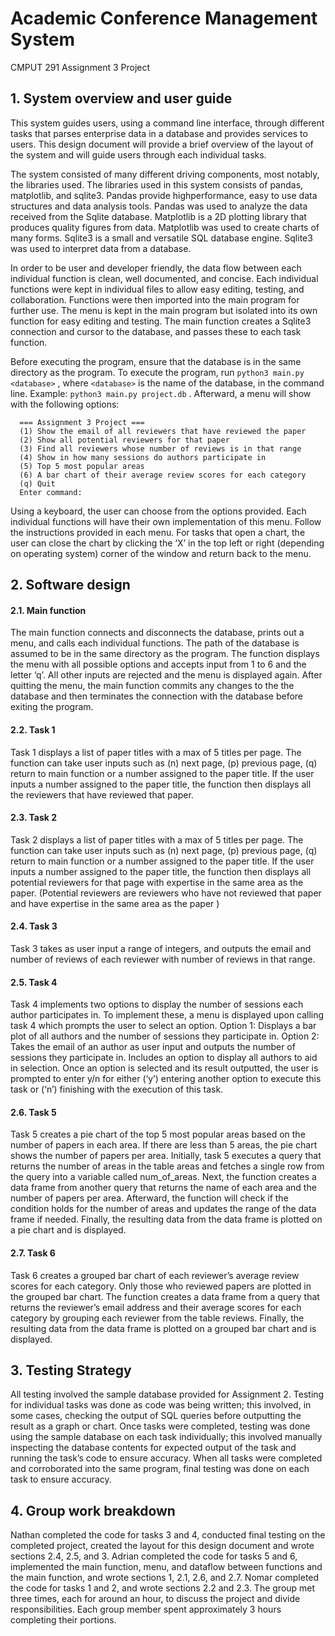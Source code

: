 # Academic Conference Management System
CMPUT 291 Assignment 3 Project

## 1. System overview and user guide
This system guides users, using a command line interface, through different tasks that parses
enterprise data in a database and provides services to users. This design document will provide
a brief overview of the layout of the system and will guide users through each individual tasks.
  
The system consisted of many different driving components, most notably, the libraries used.
The libraries used in this system consists of pandas, matplotlib, and sqlite3. Pandas provide
highperformance, easy to use data structures and data analysis tools. Pandas was used to
analyze the data received from the Sqlite database. Matplotlib is a 2D plotting library that
produces quality figures from data. Matplotlib was used to create charts of many forms. Sqlite3
is a small and versatile SQL database engine. Sqlite3 was used to interpret data from a
database.

In order to be user and developer friendly, the data flow between each individual function is
clean, well documented, and concise. Each individual functions were kept in individual files to
allow easy editing, testing, and collaboration. Functions were then imported into the main
program for further use. The menu is kept in the main program but isolated into its own function
for easy editing and testing. The main function creates a Sqlite3 connection and cursor to the
database, and passes these to each task function.
  
Before executing the program, ensure that the database is in the same directory as the
program. To execute the program, run `python3 main.py <database>` , where `<database>`
is the name of the database, in the command line. Example: `python3 main.py
project.db` . Afterward, a menu will show with the following options:
```  
  === Assignment 3 Project ===
  (1) Show the email of all reviewers that have reviewed the paper
  (2) Show all potential reviewers for that paper
  (3) Find all reviewers whose number of reviews is in that range
  (4) Show in how many sessions do authors participate in
  (5) Top 5 most popular areas
  (6) A bar chart of their average review scores for each category
  (q) Quit
  Enter command:
```

Using a keyboard, the user can choose from the options provided. Each individual functions will
have their own implementation of this menu. Follow the instructions provided in each menu. For
tasks that open a chart, the user can close the chart by clicking the ‘X’ in the top left or right
(depending on operating system) corner of the window and return back to the menu.
  
## 2. Software design
#### 2.1. Main function
The main function connects and disconnects the database, prints out a menu, and calls
each individual functions. The path of the database is assumed to be in the same
directory as the program. The function displays the menu with all possible options and
accepts input from 1 to 6 and the letter ‘q’. All other inputs are rejected and the menu is
displayed again. After quitting the menu, the main function commits any changes to the
the database and then terminates the connection with the database before exiting the
program.
#### 2.2. Task 1
Task 1 displays a list of paper titles with a max of 5 titles per page. The function can take
user inputs such as (n) next page, (p) previous page, (q) return to main function or a
number assigned to the paper title. If the user inputs a number assigned to the paper
title, the function then displays all the reviewers that have reviewed that paper.
#### 2.3. Task 2
Task 2 displays a list of paper titles with a max of 5 titles per page. The function can take
user inputs such as (n) next page, (p) previous page, (q) return to main function or a
number assigned to the paper title. If the user inputs a number assigned to the paper
title, the function then displays all potential reviewers for that page with expertise in the
same area as the paper. (Potential reviewers are reviewers who have not reviewed that
paper and have expertise in the same area as the paper )
#### 2.4. Task 3
Task 3 takes as user input a range of integers, and outputs the email and number of
reviews of each reviewer with number of reviews in that range.
#### 2.5. Task 4
Task 4 implements two options to display the number of sessions each author
participates in. To implement these, a menu is displayed upon calling task 4 which
prompts the user to select an option.
Option 1: Displays a bar plot of all authors and the number of sessions they
participate in.
Option 2: Takes the email of an author as user input and outputs the number of
sessions they participate in. Includes an option to display all authors to aid in
selection.
Once an option is selected and its result outputted, the user is prompted to enter y/n for
either (‘y’) entering another option to execute this task or (‘n’) finishing with the execution
of this task.
#### 2.6. Task 5
Task 5 creates a pie chart of the top 5 most popular areas based on the number of
papers in each area. If there are less than 5 areas, the pie chart shows the number of
papers per area. Initially, task 5 executes a query that returns the number of areas in the
table areas and fetches a single row from the query into a variable called num_of_areas.
Next, the function creates a data frame from another query that returns the name of each
area and the number of papers per area. Afterward, the function will check if the
condition holds for the number of areas and updates the range of the data frame if
needed. Finally, the resulting data from the data frame is plotted on a pie chart and is
displayed.
#### 2.7. Task 6
Task 6 creates a grouped bar chart of each reviewer’s average review scores for each
category. Only those who reviewed papers are plotted in the grouped bar chart. The
function creates a data frame from a query that returns the reviewer’s email address and
their average scores for each category by grouping each reviewer from the table
reviews. Finally, the resulting data from the data frame is plotted on a grouped bar chart
and is displayed.
## 3. Testing Strategy
All testing involved the sample database provided for Assignment 2. Testing for individual tasks
was done as code was being written; this involved, in some cases, checking the output of SQL
queries before outputting the result as a graph or chart. Once tasks were completed, testing
was done using the sample database on each task individually; this involved manually
inspecting the database contents for expected output of the task and running the task’s code to
ensure accuracy. When all tasks were completed and corroborated into the same program, final
testing was done on each task to ensure accuracy.
## 4. Group work breakdown
Nathan completed the code for tasks 3 and 4, conducted final testing on the completed project,
created the layout for this design document and wrote sections 2.4, 2.5, and 3. Adrian
completed the code for tasks 5 and 6, implemented the main function, menu, and dataflow
between functions and the main function, and wrote sections 1, 2.1, 2.6, and 2.7. Nomar
completed the code for tasks 1 and 2, and wrote sections 2.2 and 2.3. The group met three
times, each for around an hour, to discuss the project and divide responsibilities. Each group
member spent approximately 3 hours completing their portions.
